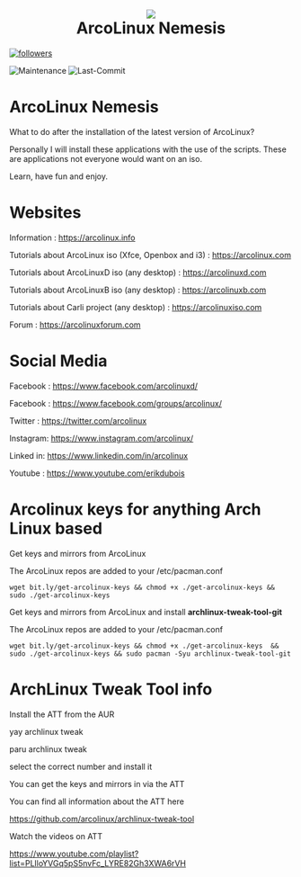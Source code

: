 <h1 align="center">
 <img src="https://user-images.githubusercontent.com/45159366/128645103-795eebbd-f853-47cc-8087-916dfd98347b.png">
  <br />
   ArcoLinux Nemesis
</h1>

<a href="https://github.com/erikdubois?tab=followers">
         <img alt="followers" title="Follow for Updates" src="https://custom-icon-badges.demolab.com/github/followers/erikdubois?color=236ad3&labelColor=1155ba&style=for-the-badge&logo=person-add&label=Follow&logoColor=white"/></a> 

![Maintenance](https://img.shields.io/maintenance/yes/2024?style=for-the-badge)
![Last-Commit](https://img.shields.io/github/last-commit/erikdubois/arcolinux-nemesis?style=for-the-badge)

# ArcoLinux Nemesis

What to do after the installation of the latest version of ArcoLinux?

Personally I will install these applications with the use of the scripts.
These are applications not everyone would want on an iso.

Learn, have fun and enjoy.


# Websites

Information : https://arcolinux.info

Tutorials about ArcoLinux iso (Xfce, Openbox and i3) : https://arcolinux.com

Tutorials about ArcoLinuxD iso (any desktop) : https://arcolinuxd.com

Tutorials about ArcoLinuxB iso (any desktop) : https://arcolinuxb.com

Tutorials about Carli project (any desktop) : https://arcolinuxiso.com

Forum : https://arcolinuxforum.com


# Social Media

Facebook : https://www.facebook.com/arcolinuxd/

Facebook : https://www.facebook.com/groups/arcolinux/

Twitter  : https://twitter.com/arcolinux

Instagram: https://www.instagram.com/arcolinux/

Linked in: https://www.linkedin.com/in/arcolinux

Youtube  : https://www.youtube.com/erikdubois


# Arcolinux keys for anything Arch Linux based


Get keys and mirrors from ArcoLinux

The ArcoLinux repos are added to your /etc/pacman.conf


`wget bit.ly/get-arcolinux-keys && chmod +x ./get-arcolinux-keys && sudo ./get-arcolinux-keys`


Get keys and mirrors from ArcoLinux and install <b>archlinux-tweak-tool-git</b>

The ArcoLinux repos are added to your /etc/pacman.conf


`wget bit.ly/get-arcolinux-keys && chmod +x ./get-arcolinux-keys  && sudo ./get-arcolinux-keys && sudo pacman -Syu archlinux-tweak-tool-git`


# ArchLinux Tweak Tool info

Install the ATT from the AUR

yay archlinux tweak

paru archlinux tweak

select the correct number and install it

You can get the keys and mirrors in via the ATT

You can find all information about the ATT here

https://github.com/arcolinux/archlinux-tweak-tool


Watch the videos on ATT

https://www.youtube.com/playlist?list=PLlloYVGq5pS5nvFc_LYRE82Gh3XWA6rVH
